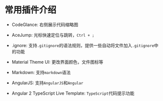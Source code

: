 # 常用插件介绍

- CodeGlance: 右侧展示代码缩略图

- AceJump: 光标快速定位与跳转，`Ctrl + ;`

- .ignore: 支持`.gitignore`的语法规则，提供一些自动将文件加入`.gitignore`中的功能

- Material Theme UI: 更改界面颜色，文件图标等

- Markdown: 支持`markdown`语法

- AngularJS: 支持`AngularJS`和`Angular`

- Angular 2 TypeScript Live Template: `TypeScript`代码提示功能